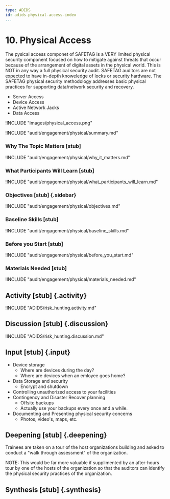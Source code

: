 ```yaml
---
type: ADIDS
id: adids-physical-access-index
...
```


# 10. Physical Access

The pysical access componet of SAFETAG is a VERY limited physical security component focused on how to mitigate against threats that occur because of the arrangement of digital assets in the physical world. This is NOT in any way a full physical security audit. SAFETAG auditors are not expected to have in-depth knoweledge of locks or security hardware. The SAFETAG physical security methodology addresses basic physical practices for supporting data/network security and recovery.

  * Server Access
  * Device Access
  * Active Network Jacks
  * Data Access


!INCLUDE "images/physical_access.png"

!INCLUDE "audit/engagement/physical/summary.md"

### Why The Topic Matters [stub]

!INCLUDE "audit/engagement/physical/why_it_matters.md"

### What Participants Will Learn [stub]

!INCLUDE "audit/engagement/physical/what_participants_will_learn.md"

### Objectives [stub] {.sidebar}

!INCLUDE "audit/engagement/physical/objectives.md"

### Baseline Skills [stub]

!INCLUDE "audit/engagement/physical/baseline_skills.md"

### Before you Start [stub]

<?trainer resources?>
!INCLUDE "audit/engagement/physical/before_you_start.md"

### Materials Needed [stub]

!INCLUDE "audit/engagement/physical/materials_needed.md"

## Activity [stub] {.activity}

!INCLUDE "ADIDS/risk_hunting.activity.md"

## Discussion [stub] {.discussion}

!INCLUDE "ADIDS/risk_hunting.discussion.md"

## Input [stub] {.input}

<?This is usually the lecture part of the session. The trainer presents on issues, sub-topics and more advanced concepts related to focus of the session.?>

  * Device storage
    * Where are devices during the day?
	* Where are devices when an emloyee goes home?
  * Data Storage and security
    * Encrypt and shutdown
  * Controlling unauthorized access to your facilities
  * Contingency and Disaster Recover planning
    * Offsite backups
	* Actually use your backups every once and a while.
  * Documenting and Presenting physical security concerns
    * Photos, video's, maps, etc.

## Deepening [stub] {.deepening}

<?This is the the hands-on segment of a session. The deepening will consist of a live experiment with a tool using existing data that has been already parsed, unparsed data, and an oppourtunity to capture live data from a static target and the housing training organization using the tool.?>

Trainees are taken on a tour of the host organizations building and asked to conduct a "walk through assessment" of the organization.

NOTE: This would be far more valuable if supplimented by an after-hours tour by one of the hosts of the organization so that the auditors can identify the physical security practices of the organization.

## Synthesis [stub] {.synthesis}

<?A good training habit is to always summarize the session. Talk about what happened in the session, some of the results of the discussion, what issues were discussed, what solutions were made, and give some more time for participants to ask more questions before the session is closed.?>
